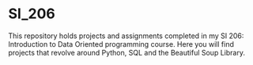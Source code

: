 # SI_206

This repository holds projects and assignments completed in my SI 206: Introduction to Data Oriented programming course.
Here you will find projects that revolve around Python, SQL and the Beautiful Soup Library. 
